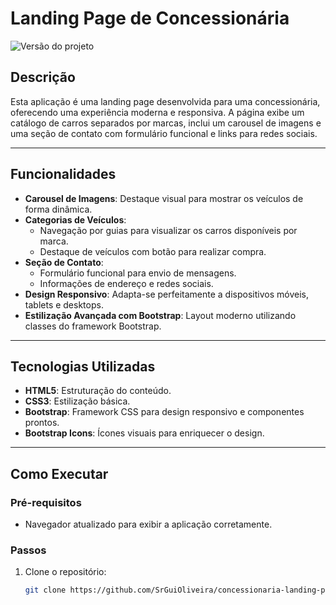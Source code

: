 # **Landing Page de Concessionária**

![Versão do projeto](https://img.shields.io/badge/version-1.0-blue)

## **Descrição**

Esta aplicação é uma landing page desenvolvida para uma concessionária, oferecendo uma experiência moderna e responsiva. A página exibe um catálogo de carros separados por marcas, inclui um carousel de imagens e uma seção de contato com formulário funcional e links para redes sociais.

---

## **Funcionalidades**

- **Carousel de Imagens**: Destaque visual para mostrar os veículos de forma dinâmica.
- **Categorias de Veículos**:
  - Navegação por guias para visualizar os carros disponíveis por marca.
  - Destaque de veículos com botão para realizar compra.
- **Seção de Contato**:
  - Formulário funcional para envio de mensagens.
  - Informações de endereço e redes sociais.
- **Design Responsivo**: Adapta-se perfeitamente a dispositivos móveis, tablets e desktops.
- **Estilização Avançada com Bootstrap**: Layout moderno utilizando classes do framework Bootstrap.

---

## **Tecnologias Utilizadas**

- **HTML5**: Estruturação do conteúdo.
- **CSS3**: Estilização básica.
- **Bootstrap**: Framework CSS para design responsivo e componentes prontos.
- **Bootstrap Icons**: Ícones visuais para enriquecer o design.

---

## **Como Executar**

### **Pré-requisitos**
- Navegador atualizado para exibir a aplicação corretamente.

### **Passos**
1. Clone o repositório:
   ```bash
   git clone https://github.com/SrGuiOliveira/concessionaria-landing-page.git
